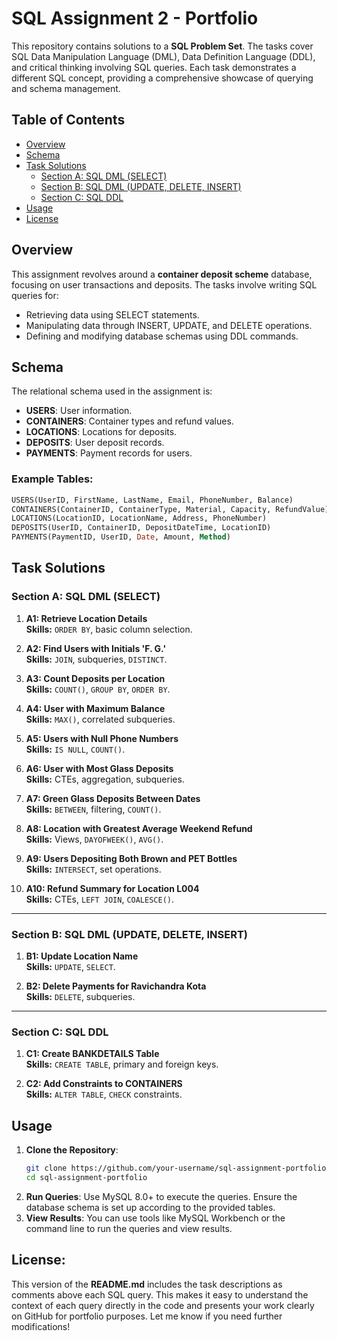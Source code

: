 # SQL Assignment 2 - Portfolio

This repository contains solutions to a **SQL Problem Set**. The tasks cover SQL Data Manipulation Language (DML), Data Definition Language (DDL), and critical thinking involving SQL queries. Each task demonstrates a different SQL concept, providing a comprehensive showcase of querying and schema management.

## Table of Contents
- [Overview](#overview)
- [Schema](#schema)
- [Task Solutions](#task-solutions)
  - [Section A: SQL DML (SELECT)](#section-a-sql-dml-select)
  - [Section B: SQL DML (UPDATE, DELETE, INSERT)](#section-b-sql-dml-update-delete-insert)
  - [Section C: SQL DDL](#section-c-sql-ddl)
- [Usage](#usage)
- [License](#license)

## Overview
This assignment revolves around a **container deposit scheme** database, focusing on user transactions and deposits. The tasks involve writing SQL queries for:
- Retrieving data using SELECT statements.
- Manipulating data through INSERT, UPDATE, and DELETE operations.
- Defining and modifying database schemas using DDL commands.

## Schema
The relational schema used in the assignment is:

- **USERS**: User information.
- **CONTAINERS**: Container types and refund values.
- **LOCATIONS**: Locations for deposits.
- **DEPOSITS**: User deposit records.
- **PAYMENTS**: Payment records for users.

### Example Tables:
```sql
USERS(UserID, FirstName, LastName, Email, PhoneNumber, Balance)
CONTAINERS(ContainerID, ContainerType, Material, Capacity, RefundValue)
LOCATIONS(LocationID, LocationName, Address, PhoneNumber)
DEPOSITS(UserID, ContainerID, DepositDateTime, LocationID)
PAYMENTS(PaymentID, UserID, Date, Amount, Method)
```

## Task Solutions

### Section A: SQL DML (SELECT)
1. **A1: Retrieve Location Details**  
   **Skills:** `ORDER BY`, basic column selection.

2. **A2: Find Users with Initials 'F. G.'**  
   **Skills:** `JOIN`, subqueries, `DISTINCT`.

3. **A3: Count Deposits per Location**  
   **Skills:** `COUNT()`, `GROUP BY`, `ORDER BY`.

4. **A4: User with Maximum Balance**  
   **Skills:** `MAX()`, correlated subqueries.

5. **A5: Users with Null Phone Numbers**  
   **Skills:** `IS NULL`, `COUNT()`.

6. **A6: User with Most Glass Deposits**  
   **Skills:** CTEs, aggregation, subqueries.

7. **A7: Green Glass Deposits Between Dates**  
   **Skills:** `BETWEEN`, filtering, `COUNT()`.

8. **A8: Location with Greatest Average Weekend Refund**  
   **Skills:** Views, `DAYOFWEEK()`, `AVG()`.

9. **A9: Users Depositing Both Brown and PET Bottles**  
   **Skills:** `INTERSECT`, set operations.

10. **A10: Refund Summary for Location L004**  
    **Skills:** CTEs, `LEFT JOIN`, `COALESCE()`.

---

### Section B: SQL DML (UPDATE, DELETE, INSERT)
1. **B1: Update Location Name**  
   **Skills:** `UPDATE`, `SELECT`.

2. **B2: Delete Payments for Ravichandra Kota**  
   **Skills:** `DELETE`, subqueries.

---

### Section C: SQL DDL
1. **C1: Create BANKDETAILS Table**  
   **Skills:** `CREATE TABLE`, primary and foreign keys.

2. **C2: Add Constraints to CONTAINERS**  
   **Skills:** `ALTER TABLE`, `CHECK` constraints.
   
## Usage
1. **Clone the Repository**:
   ```bash
   git clone https://github.com/your-username/sql-assignment-portfolio.git
   cd sql-assignment-portfolio
   ```
2. **Run Queries**:
    Use MySQL 8.0+ to execute the queries.
    Ensure the database schema is set up according to the provided tables.
3. **View Results**:
    You can use tools like MySQL Workbench or the command line to run the queries and view results.

## License:
This version of the **README.md** includes the task descriptions as comments above each SQL query. This makes it easy to understand the context of each query directly in the code and presents your work clearly on GitHub for portfolio purposes. Let me know if you need further modifications!
